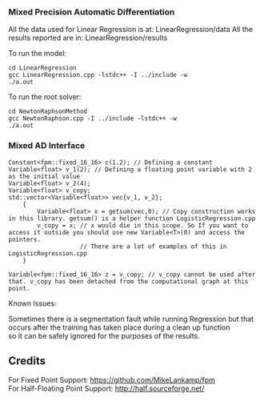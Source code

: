 ### Mixed Precision Automatic Differentiation

All the data used for Linear Regression is at: LinearRegression/data
All the results reported are in: LinearRegression/results

To run the model:  
```
cd LinearRegression  
gcc LinearRegression.cpp -lstdc++ -I ../include -w  
./a.out    
```

To run the root solver:  
```
cd NewtonRaphsonMethod  
gcc NewtonRaphson.cpp -I ../include -lstdc++ -w  
./a.out   
```

### Mixed AD Interface

```
Constant<fpm::fixed_16_16> c(1.2); // Defining a constant
Variable<float> v_1(2); // Defining a floating point variable with 2 as the initial value
Variable<float> v_2(4); 
Variable<float> v_copy;
std::vector<Variable<float>> vec{v_1, v_2};
    {
        Variable<float> x = getsum(vec,0); // Copy construction works in this library. getsum() is a helper function LogisticRegression.cpp
        v_copy = x; // x would die in this scope. So If you want to access it outside you should use new Variable<T>(0) and access the pointers.
                    // There are a lot of examples of this in LogisticRegression.cpp
    }
    
Variable<fpm::fixed_16_16> z = v_copy; // v_copy cannot be used after that. v_copy has been detached from the computational graph at this point.
```

Known Issues:  

Sometimes there is a segmentation fault  while running Regression but that occurs after the training has taken place during a clean up function  
so it can be safely ignored for the purposes of the results.


## Credits

For Fixed Point Support: https://github.com/MikeLankamp/fpm  
For Half-Floating Point Support: http://half.sourceforge.net/
